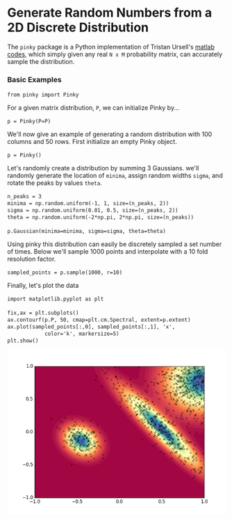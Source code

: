 # Generate Random Numbers from a 2D Discrete Distribution

The `pinky` package is a Python implementation of Tristan Ursell's [matlab codes](https://www.mathworks.com/matlabcentral/fileexchange/35797-generate-random-numbers-from-a-2d-discrete-distribution/content/pinky.m), which simply given any real `N x M` probability matrix, can accurately sample the distribution.

### Basic Examples
```
from pinky import Pinky
```

For a given matrix distribution, `P`, we can initialize Pinky by...

```
p = Pinky(P=P)
```

We'll now give an example of generating a random distribution with 100 columns and 50 rows. First initialize an empty Pinky object.
```
p = Pinky()
```

Let's randomly create a distribution by summing 3 Gaussians. we'll randomly generate the location of `minima`, assign random widths `sigma`, and rotate the peaks by values `theta`.

```
n_peaks = 3
minima = np.random.uniform(-1, 1, size=(n_peaks, 2))
sigma = np.random.uniform(0.01, 0.5, size=(n_peaks, 2))
theta = np.random.uniform(-2*np.pi, 2*np.pi, size=(n_peaks))

p.Gaussian(minima=minima, sigma=sigma, theta=theta)
```

Using pinky this distribution can easily be discretely sampled a set number of times. Below we'll sample 1000 points and interpolate with a 10 fold resolution factor.

```
sampled_points = p.sample(1000, r=10)
```

Finally, let's plot the data

```
import matplotlib.pyplot as plt

fix,ax = plt.subplots()
ax.contourf(p.P, 50, cmap=plt.cm.Spectral, extent=p.extent)
ax.plot(sampled_points[:,0], sampled_points[:,1], 'x',
            color='k', markersize=5)
plt.show()
```

![alt text](pinky/examples/images/random_dist_sample.png "Example Plot")
